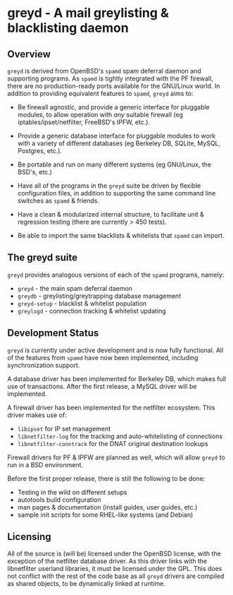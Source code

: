 greyd - A mail greylisting & blacklisting daemon
================================================

Overview
--------

`greyd` is derived from OpenBSD's `spamd` spam deferral daemon and supporting programs.
As `spamd` is tightly integrated with the PF firewall, there are no production-ready
ports available for the GNU/Linux world. In addition to providing equivalent features
to `spamd`, `greyd` aims to:

  - Be firewall agnostic, and provide a generic interface for pluggable modules,
    to allow operation with *any* suitable firewall (eg iptables/ipset/netfilter, FreeBSD's
    IPFW, etc.).

  - Provide a generic database interface for pluggable modules to work with a variety
    of different databases (eg Berkeley DB, SQLite, MySQL, Postgres, etc.).

  - Be portable and run on many different systems (eg GNU/Linux, the BSD's, etc.)

  - Have all of the programs in the `greyd` suite be driven by flexible configuration files,
    in addition to supporting the same command line switches as `spamd` & friends.

  - Have a clean & modularized internal structure, to facilitate unit & regression testing
    (there are currently > 450 tests).

  - Be able to import the same blacklists & whitelists that `spamd` can import.

The greyd suite
-----------------

`greyd` provides analogous versions of each of the `spamd` programs, namely:

  - `greyd`       - the main spam deferral daemon
  - `greydb`      - greylisting/greytrapping database management
  - `greyd-setup` - blacklist & whitelist population
  - `greylogd`    - connection tracking & whitelist updating

Development Status
------------------

`greyd` is currently under active development and is now fully functional. All of the features from `spamd`
have now been implemented, including synchronization support.

A database driver has been implemented for Berkeley DB, which makes full use of transactions. After the first
release, a MySQL driver will be implemented.

A firewall driver has been implemented for the netfilter ecosystem. This driver makes use of:
  - `libipset` for IP set management
  - `libnetfilter-log` for the tracking and auto-whitelisting of connections
  - `libnetfilter-conntrack` for the DNAT original destination lookups

Firewall drivers for PF & IPFW are planned as well, which will allow `greyd` to run in a BSD environment.

Before the first proper release, there is still the following to be done:
  - Testing in the wild on different setups
  - autotools build configuration
  - man pages & documentation (install guides, user guides, etc.)
  - sample init scripts for some RHEL-like systems (and Debian)

Licensing
---------

All of the source is (will be) licensed under the OpenBSD license, with the exception of the netfilter
database driver. As this driver links with the libnetfilter userland libraries, it must be licensed
under the GPL. This does not conflict with the rest of the code base as all `greyd` drivers are
compiled as shared objects, to be dynamically linked at runtime.